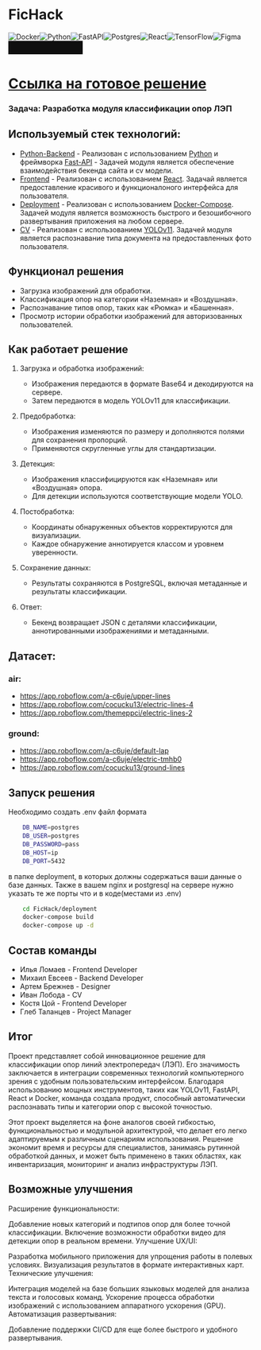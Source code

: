 # FicHack
![Docker](https://img.shields.io/badge/docker-%230db7ed.svg?style=for-the-badge&logo=docker&logoColor=white)![Python](https://img.shields.io/badge/python-3670A0?style=for-the-badge&logo=python&logoColor=ffdd54)![FastAPI](https://img.shields.io/badge/FastAPI-005571?style=for-the-badge&logo=fastapi)![Postgres](https://img.shields.io/badge/postgres-%23316192.svg?style=for-the-badge&logo=postgresql&logoColor=white)![React](https://img.shields.io/badge/react-%2320232a.svg?style=for-the-badge&logo=react&logoColor=%2361DAFB)![TensorFlow](https://img.shields.io/badge/tensorflow-%23007ACC.svg?style=for-the-badge&logo=tensorflow)![Figma](https://img.shields.io/badge/figma-%2320232a.svg?style=for-the-badge&logo=figma)<img src="https://raw.githubusercontent.com/ultralytics/assets/main/logo/Ultralytics_Logotype_Reverse.svg" width="150" height="auto" style="filter: invert(100%) sepia(100%) saturate(0%) hue-rotate(188deg) brightness(94%) contrast(88%);">



# [Ссылка на готовое решение](http://fic.shmyaks.ru/)

### Задача: Разработка модуля классификации опор ЛЭП

## Используемый стек технологий:
- [Python-Backend](https://github.com/ultraevs/FicHack/tree/main/backend) - Реализован с использованием [Python](https://www.python.org/) и фреймворка [Fast-API](https://fastapi.tiangolo.com/ru/) - Задачей модуля является обеспечение взаимодействия бекенда сайта и cv модели.
- [Frontend](https://github.com/ultraevs/FicHack/tree/main/frontend/fic-hack) - Реализован с использованием [React](https://ru.legacy.reactjs.org/). Задачай является предоставление красивого и функционалоного интерфейса для пользователя.
- [Deployment](https://github.com/ultraevs/FicHack/tree/main/deployment) - Реализован с использованием [Docker-Compose](https://www.docker.com/). Задачей модуля является возможность быстрого и безошибочного развертывания приложения на любом сервере.
- [CV](https://github.com/ultraevs/FicHack/tree/main/backend/ml) - Реализован с использованием [YOLOv11](https://docs.ultralytics.com/ru/models/yolo11/). Задачей модуля является распознавание типа документа на предоставленных фото пользователя.

## Функционал решения

- Загрузка изображений для обработки.
- Классификация опор на категории «Наземная» и «Воздушная».
- Распознавание типов опор, таких как «Рюмка» и «Башенная».
- Просмотр истории обработки изображений для авторизованных пользователей.

## Как работает решение

1. Загрузка и обработка изображений:
    - Изображения передаются в формате Base64 и декодируются на сервере.
    - Затем передаются в модель YOLOv11 для классификации.

2. Предобработка:
    - Изображения изменяются по размеру и дополняются полями для сохранения пропорций.
    - Применяются скругленные углы для стандартизации.

3. Детекция:
    - Изображения классифицируются как «Наземная» или «Воздушная» опора.
    - Для детекции используются соответствующие модели YOLO.

4. Постобработка:
    - Координаты обнаруженных объектов корректируются для визуализации.
    - Каждое обнаружение аннотируется классом и уровнем уверенности.

5. Сохранение данных:
    - Результаты сохраняются в PostgreSQL, включая метаданные и результаты классификации.

6. Ответ:
    - Бекенд возвращает JSON с деталями классификации, аннотированными изображениями и метаданными.


## Датасет:
### air:
- https://app.roboflow.com/a-c6uje/upper-lines
- https://app.roboflow.com/cocucku13/electric-lines-4
- https://app.roboflow.com/themeppci/electric-lines-2

### ground:
- https://app.roboflow.com/a-c6uje/default-lap
- https://app.roboflow.com/a-c6uje/electric-tmhb0
- https://app.roboflow.com/cocucku13/ground-lines

## Запуск решения
Необходимо создать .env файл формата
```sh
    DB_NAME=postgres
    DB_USER=postgres
    DB_PASSWORD=pass
    DB_HOST=ip
    DB_PORT=5432
```
в папке deployment, в которых должны содержаться ваши данные о базе данных. Также в вашем nginx и postgresql на сервере нужно указать те же порты что и в коде(местами из .env)
```sh
    cd FicHack/deployment
    docker-compose build
    docker-compose up -d
```

##  Состав команды
 - Илья Ломаев - Frontend Developer
 - Михаил Евсеев - Backend Developer
 - Артем Брежнев - Designer
 - Иван Лобода - CV
 - Костя Цой - Frontend Developer
 - Глеб Таланцев - Project Manager

## Итог
Проект представляет собой инновационное решение для классификации опор линий электропередач (ЛЭП). Его значимость заключается в интеграции современных технологий компьютерного зрения с удобным пользовательским интерфейсом. Благодаря использованию мощных инструментов, таких как YOLOv11, FastAPI, React и Docker, команда создала продукт, способный автоматически распознавать типы и категории опор с высокой точностью.

Этот проект выделяется на фоне аналогов своей гибкостью, функциональностью и модульной архитектурой, что делает его легко адаптируемым к различным сценариям использования. Решение экономит время и ресурсы для специалистов, занимаясь рутинной обработкой данных, и может быть применено в таких областях, как инвентаризация, мониторинг и анализ инфраструктуры ЛЭП.

## Возможные улучшения
Расширение функциональности:

Добавление новых категорий и подтипов опор для более точной классификации.
Включение возможности обработки видео для детекции опор в реальном времени.
Улучшение UX/UI:

Разработка мобильного приложения для упрощения работы в полевых условиях.
Визуализация результатов в формате интерактивных карт.
Технические улучшения:

Интеграция моделей на базе больших языковых моделей для анализа текста и голосовых команд.
Ускорение процесса обработки изображений с использованием аппаратного ускорения (GPU).
Автоматизация развертывания:

Добавление поддержки CI/CD для еще более быстрого и удобного развертывания.
